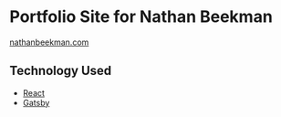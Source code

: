 # Portfolio Site for Nathan Beekman

[nathanbeekman.com](https://nathanbeekman.com/)

## Technology Used

- [React](https://www.reactjs.org/)
- [Gatsby](https://www.gatsbyjs.org/)
